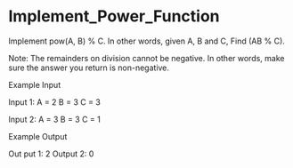 # Implement_Power_Function

Implement pow(A, B) % C. In other words, given A, B and C, Find (AB % C).

Note: The remainders on division cannot be negative. In other words, make sure the answer you return is non-negative.

Example Input

Input 1: A = 2 B = 3 C = 3

Input 2: A = 3 B = 3 C = 1

Example Output

Out put 1: 2 Output 2: 0

